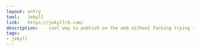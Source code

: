 ```yaml
---
layout: entry
tool:	Jekyll
link:	https://jekyllrb.com/
description:	cool way to publish on the web without fucking trying to kill yourself with other CMS solutions I am not against CMS, I like them, but boy they are demanding fuckers
tags:
- jekyll
---
```

